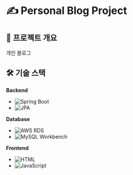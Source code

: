 # ✍️ Personal Blog Project

## 🚀 프로젝트 개요

개인 블로그

## 🛠 기술 스택

**Backend**
- ![Spring Boot](https://img.shields.io/badge/Spring_Boot-2.7-brightgreen)
- ![JPA](https://img.shields.io/badge/JPA-2.x-green)

**Database**
- ![AWS RDS](https://img.shields.io/badge/AWS_RDS-MySQL-orange)
- ![MySQL Workbench](https://img.shields.io/badge/MySQL_Workbench-latest-blue)

**Frontend**
- ![HTML](https://img.shields.io/badge/HTML-5-red)
- ![JavaScript](https://img.shields.io/badge/JavaScript-latest-yellow)

